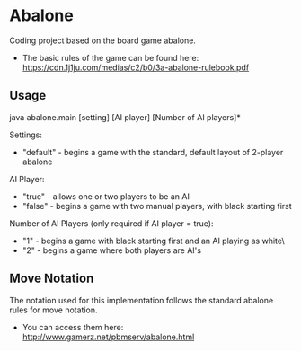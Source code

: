 # Abalone
Coding project based on the board game abalone.
- The basic rules of the game can be found here: https://cdn.1j1ju.com/medias/c2/b0/3a-abalone-rulebook.pdf

## Usage
java abalone.main [setting] [AI player] [Number of AI players]*

Settings:
- "default" - begins a game with the standard, default layout of 2-player abalone

AI Player:
- "true" - allows one or two players to be an AI
- "false" - begins a game with two manual players, with black starting first

Number of AI Players (only required if AI player = true):
- "1" - begins a game with black starting first and an AI playing as white\
- "2" - begins a game where both players are AI's

## Move Notation
The notation used for this implementation follows the standard abalone rules for move notation.
- You can access them here: http://www.gamerz.net/pbmserv/abalone.html

